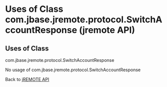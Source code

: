 # Uses of Class com.jbase.jremote.protocol.SwitchAccountResponse (jremote API)

<PageHeader />

## Uses of Class
com.jbase.jremote.protocol.SwitchAccountResponse

No usage of com.jbase.jremote.protocol.SwitchAccountResponse

Back to [jREMOTE API](com_jbase_jremote_package-summary)


